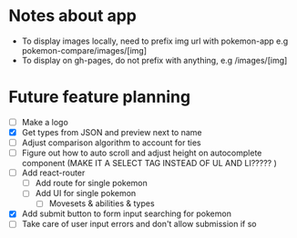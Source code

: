 # Notes about app
* To display images locally, need to prefix img url with pokemon-app e.g pokemon-compare/images/[img]
* To display on gh-pages, do not prefix with anything, e.g /images/[img]

# Future feature planning

- [ ] Make a logo
- [x] Get types from JSON and preview next to name
- [ ] Adjust comparison algorithm to account for ties
- [ ] Figure out how to auto scroll and adjust height on autocomplete component (MAKE IT A SELECT TAG INSTEAD OF UL AND LI????? )
- [ ] Add react-router
    - [ ] Add route for single pokemon
    - [ ] Add UI for single pokemon
        - [ ] Movesets & abilities & types
- [x] Add submit button to form input searching for pokemon
- [ ] Take care of user input errors and don't allow submission if so
